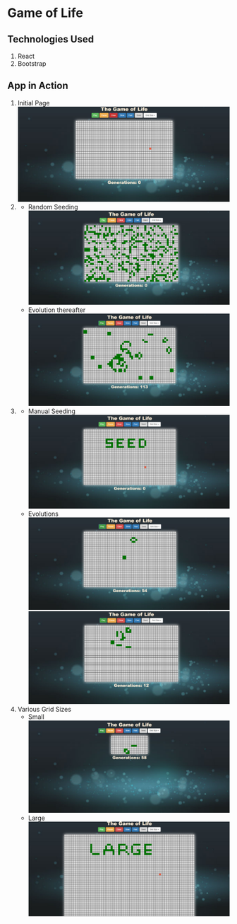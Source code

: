 # Game of Life

## Technologies Used
1. React
2. Bootstrap

## App in Action
1. Initial Page   
![Initial](https://github.com/vishishtpriyadarshi/Game-of-Life/blob/master/img/Initial%20Page.png)   
2. * Random Seeding
![Random](https://github.com/vishishtpriyadarshi/Game-of-Life/blob/master/img/Automatic%20Seeding.png)  
   * Evolution thereafter
![Evolution](https://github.com/vishishtpriyadarshi/Game-of-Life/blob/master/img/Evolution%20after%20Auto-seed.png)   
3. * Manual Seeding
![Manual](https://github.com/vishishtpriyadarshi/Game-of-Life/blob/master/img/Manual%20Seeding.png)
   * Evolutions
   ![Evolution1](https://github.com/vishishtpriyadarshi/Game-of-Life/blob/master/img/Evolution%20-%201.png)
   ![Evolution2](https://github.com/vishishtpriyadarshi/Game-of-Life/blob/master/img/Evolution%20-%202.png)
4. Various Grid Sizes
   * Small 
   ![Small Grid](https://github.com/vishishtpriyadarshi/Game-of-Life/blob/master/img/Alternate%20Grid%20Size.png)
   * Large
   ![Large Grid](https://github.com/vishishtpriyadarshi/Game-of-Life/blob/master/img/Grid%20-%202.png)

